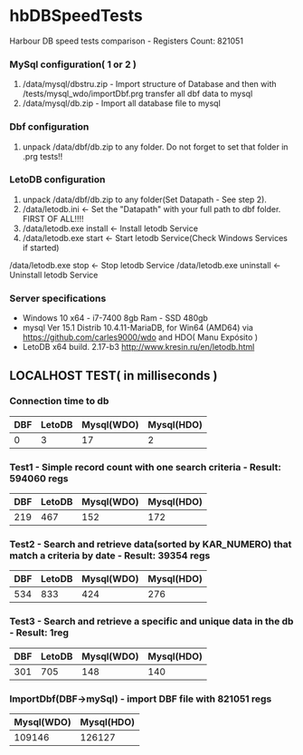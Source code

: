 # hbDBSpeedTests
Harbour DB speed tests comparison - Registers Count: 821051

### MySql configuration( 1 or 2 ) 

1) /data/mysql/dbstru.zip  - Import structure of Database and then with /tests/mysql_wdo/importDbf.prg transfer all dbf data to mysql
2) /data/mysql/db.zip - Import all database file to mysql

### Dbf configuration

1) unpack /data/dbf/db.zip to any folder. Do not forget to set that folder in .prg tests!!

### LetoDB configuration

1) unpack /data/dbf/db.zip to any folder(Set Datapath - See step 2). 
2) /data/letodb.ini <- Set the "Datapath" with your full path to dbf folder. FIRST OF ALL!!!!
3) /data/letodb.exe install <- Install letodb Service
4) /data/letodb.exe start <- Start letodb Service(Check Windows Services if started)

/data/letodb.exe stop <- Stop letodb Service
/data/letodb.exe uninstall <- Uninstall letodb Service

### Server specifications 

- Windows 10 x64 - i7-7400 8gb Ram - SSD 480gb
- mysql  Ver 15.1 Distrib 10.4.11-MariaDB, for Win64 (AMD64) via https://github.com/carles9000/wdo and HDO( Manu Expósito )
- LetoDB x64 build. 2.17-b3 http://www.kresin.ru/en/letodb.html


## LOCALHOST TEST( in milliseconds )

### Connection time to db
| DBF    | LetoDB | Mysql(WDO)  | Mysql(HDO)  |
| ------ | ------ | ----------- | ----------- |
|    0   |    3   |   17        |  2          |

### Test1 - Simple record count with one search criteria - Result: 594060 regs
| DBF    | LetoDB | Mysql(WDO)  | Mysql(HDO)  |
| ------ | ------ | ----------- | ----------- |
|  219   |  467   |  152        |  172        |

### Test2 - Search and retrieve data(sorted by KAR_NUMERO) that match a criteria by date - Result: 39354 regs
| DBF    | LetoDB | Mysql(WDO)  | Mysql(HDO)  |
| ------ | ------ | ----------- | ----------- |
| 534    |  833   | 424         |  276        |

### Test3 - Search and retrieve a specific and unique data in the db - Result: 1reg
| DBF    | LetoDB | Mysql(WDO)  | Mysql(HDO)  |
| ------ | ------ | ----------- | ----------- |
|  301   |  705   |  148        |  140        |

### ImportDbf(DBF->mySql) - import DBF file with 821051 regs 

| Mysql(WDO)  | Mysql(HDO)  |
| ----------- | ----------- |
|  109146     |  126127     |


